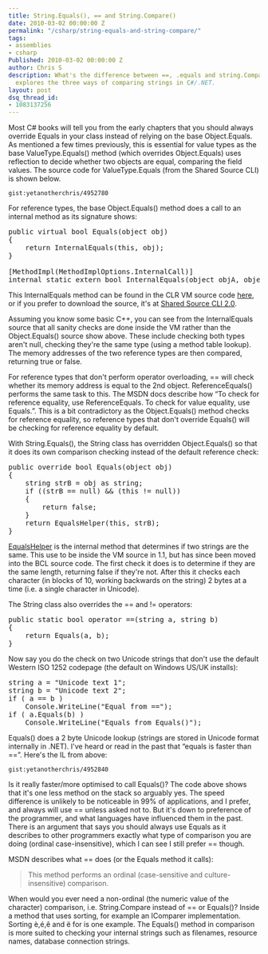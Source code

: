 ```yaml
---
title: String.Equals(), == and String.Compare()
date: 2010-03-02 00:00:00 Z
permalink: "/csharp/string-equals-and-string-compare/"
tags:
- assemblies
- csharp
Published: 2010-03-02 00:00:00 Z
author: Chris S
description: What's the difference between ==, .equals and string.Compare()? This post
  explores the three ways of comparing strings in C#/.NET.
layout: post
dsq_thread_id:
- 1083137256
---
```


Most C# books will tell you from the early chapters that you should always override Equals in your class instead of relying on the base Object.Equals. As mentioned a few times previously, this is essential for value types as the base ValueType.Equals() method (which overrides Object.Equals) uses reflection to decide whether two objects are equal, comparing the field values. The source code for ValueType.Equals (from the Shared Source CLI) is shown below. 

<!--more-->

  
`gist:yetanotherchris/4952780`

For reference types, the base Object.Equals() method does a call to an internal method as its signature shows:

<pre>public virtual bool Equals(object obj)
{
	return InternalEquals(this, obj);
}

[MethodImpl(MethodImplOptions.InternalCall)]
internal static extern bool InternalEquals(object objA, object objB);
</pre>

This InternalEquals method can be found in the CLR VM source code [here][1], or if you prefer to download the source, it's at [Shared Source CLI 2.0][2]. 

Assuming you know some basic C++, you can see from the InternalEquals source that all sanity checks are done inside the VM rather than the Object.Equals() source show above. These include checking both types aren't null, checking they're the same type (using a method table lookup). The memory addresses of the two reference types are then compared, returning true or false. 

For reference types that don't perform operator overloading, == will check whether its memory address is equal to the 2nd object. ReferenceEquals() performs the same task to this. The MSDN docs describe how &#8220;To check for reference equality, use ReferenceEquals. To check for value equality, use Equals.&#8221;. This is a bit contradictory as the Object.Equals() method checks for reference equality, so reference types that don't override Equals() will be checking for reference equality by default. 

With String.Equals(), the String class has overridden Object.Equals() so that it does its own comparison checking instead of the default reference check: 

<pre>public override bool Equals(object obj)
{
	string strB = obj as string;
	if ((strB == null) &#038;&#038; (this != null))
	{
		return false;
	}
	return EqualsHelper(this, strB);
}</pre>

[EqualsHelper][3] is the internal method that determines if two strings are the same. This use to be inside the VM source in 1.1, but has since been moved into the BCL source code. The first check it does is to determine if they are the same length, returning false if they're not. After this it checks each character (in blocks of 10, working backwards on the string) 2 bytes at a time (i.e. a single character in Unicode). 

The String class also overrides the == and != operators: 

<pre>public static bool operator ==(string a, string b)
{
	return Equals(a, b);
}
</pre>

Now say you do the check on two Unicode strings that don't use the default Western ISO 1252 codepage (the default on Windows US/UK installs): 

<pre>string a = "Unicode text 1";
string b = "Unicode text 2";
if ( a == b )
	Console.WriteLine("Equal from ==");
if ( a.Equals(b) )
	Console.WriteLine("Equals from Equals()");
</pre>

Equals() does a 2 byte Unicode lookup (strings are stored in Unicode format internally in .NET). I've heard or read in the past that &#8220;equals is faster than ==&#8221;. Here's the IL from above: 

`gist:yetanotherchris/4952840`

Is it really faster/more optimised to call Equals()? The code above shows that it's one less method on the stack so arguably yes. The speed difference is unlikely to be noticeable in 99% of applications, and I prefer, and always will use == unless asked not to. But it's down to preference of the programmer, and what languages have influenced them in the past. There is an argument that says you should always use Equals as it describes to other programmers exactly what type of comparison you are doing (ordinal case-insensitive), which I can see I still prefer == though. 

MSDN describes what == does (or the Equals method it calls): 

> This method performs an ordinal (case-sensitive and culture-insensitive) comparison.

When would you ever need a non-ordinal (the numeric value of the character) comparison, i.e. String.Compare instead of == or Equals()? Inside a method that uses sorting, for example an IComparer implementation. Sorting è,é,ê and ë for is one example. The Equals() method in comparison is more suited to checking your internal strings such as filenames, resource names, database connection strings.

 [1]: http://www.koders.com/cpp/fid191D8DC42DC6E980F49546893D6E3243A04AB1B1.aspx?s=InternalEquals
 [2]: http://www.microsoft.com/downloads/details.aspx?FamilyId=8C09FD61-3F26-4555-AE17-3121B4F51D4D&displaylang=en
 [3]: http://www.koders.com/csharp/fid6135F77482E6125D97DC3197AD53876AE1098662.aspx?s=EqualsHelper